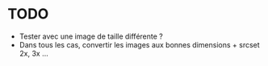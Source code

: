 TODO
====

- Tester avec une image de taille différente ?
- Dans tous les cas, convertir les images aux bonnes dimensions + srcset 2x, 3x …
